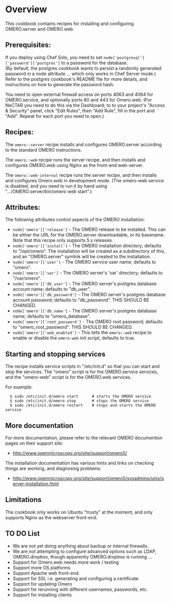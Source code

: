 Overview
========

This cookbook contains recipes for installing and configuring OMERO.server 
and OMERO.web.

Prerequisites:
--------------

If you deploy using Chef Solo, you need to set 
`node['postgresql']['password']['postgres']` to a password for the database.  
(By default, the postgres cookbook wants to persist a randomly generated 
password in a node attribute ... which only works in Chef Server mode.)  
Refer to the postgres cookbook's README file for more details, and 
instructions on how to generate the password hash.

You need to open external firewall access on ports 4063 and 4064 for
OMERO.service, and optionally ports 80 and 443 for Omero.web.  (For NeCTAR
you need to do this via the Dashboard; to to your project's "Access & 
Security" panel, click "Edit Rules", then "Add Rule", fill in the port 
and "Add".  Repeat for each port you need to open.)

Recipes:
--------

The `omero::server` recipe installs and configures OMERO.server according 
to the standard OMERO instructions.

The `omero::web` recipe runs the server recipe, and then installs and 
configures OMERO.web using Nginx as the front-end web-server.

The `omero::web-internal` recipe runs the server recipe, and then installs and 
configures Omero.web in development mode.  (The omero-web service is disabled,
and you need to run it by hand using ".../OMERO.server/bin/omero web start".)

Attributes:
-----------

The following attributes control aspects of the OMERO installation:

* `node['omero']['release']` - The OMERO release to be installed.  This can be either the URL for the OMERO.server downloadable, or its basename.  Note that this recipe only supports 5.x releases.
* `node['omero']['install']` - The OMERO installation directory; defaults to 
"/opt/omero".  The installation will be created as a subdirectory of this,
and an "OMERO.server" symlink will be created to the installation.
* `node['omero']['user']` - The OMERO service user name; defaults to "omero".
* `node['omero']['var']` - The OMERO server's 'var' directory; defaults to 
"/var/omero".
* `node['omero']['db_user']` - The OMERO server's postgres database account 
name; defaults to "db_user".
* `node['omero']['db_password']` - The OMERO server's postgres database account 
password; defaults to "db_password".  THIS SHOULD BE CHANGED.
* `node['omero']['db_name']` - The OMERO server's postgres database name; 
defaults to "omero_database".
* `node['omero']['root_password']` - The OMERO root password; defaults to 
"omero_root_password".  THIS SHOULD BE CHANGED.
* `node['omero']['web_enabled']` - This tells the `omero::web` recipe to
enable or disable the `omero-web` init script; defaults to true.

Starting and stopping services
------------------------------

The recipe installs service scripts in "/etc/init.d" so that you can start
and stop the services.  The "omero" script is for the OMERO.service services,
and the "omero-web" script is for the OMERO.web services.

For example:

```
  $ sudo /etc/init.d/omero start      # starts the OMERO service
  $ sudo /etc/init.d/omero stop       # stops the OMERO service
  $ sudo /etc/init.d/omero restart    # stops and starts the OMERO service
```

More documentation
------------------

For more documentation, please refer to the relevant OMERO documention 
pages on their support site:

* http://www.openmicroscopy.org/site/support/omero5/

The installation documentation has various hints and links on checking
things are working, and diagnosing problems:

* http://www.openmicroscopy.org/site/support/omero5/sysadmins/unix/server-installation.html

Limitations
-----------

The cookbook only works on Ubuntu "trusty" at the moment, and only supports 
Nginx as the webserver front-end.

TO DO List
----------

* We are not yet doing anything about backup or internal firewalls.
* We are not attempting to configure advanced options such as LDAP, 
  OMERO.dropbox, though apparently OMERO.dropbox is running ...
* Support for Omero.web needs more work / testing
* Support more OS platforms
* Support Apache web front-end.
* Support for SSL i.e. generating and configuring a certificate
* Support for updating Omero
* Support for rerunning with different usernames, passwords, etc.
* Support for installing clients
